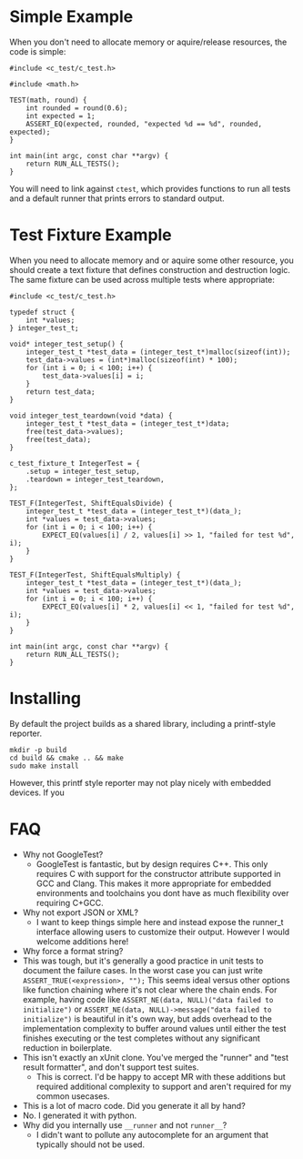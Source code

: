 # Simple Example

When you don't need to allocate memory or aquire/release resources, the code is simple:

```
#include <c_test/c_test.h>

#include <math.h>

TEST(math, round) {
    int rounded = round(0.6);
    int expected = 1;
    ASSERT_EQ(expected, rounded, "expected %d == %d", rounded, expected);
}

int main(int argc, const char **argv) {
    return RUN_ALL_TESTS();
}
```

You will need to link against `ctest`, which provides functions to run all tests and a default runner that prints
errors to standard output.

# Test Fixture Example

When you need to allocate memory and or aquire some other resource, you should create a text fixture that defines
construction and destruction logic. The same fixture can be used across multiple tests where appropriate:

```
#include <c_test/c_test.h>

typedef struct {
    int *values;
} integer_test_t;

void* integer_test_setup() {
    integer_test_t *test_data = (integer_test_t*)malloc(sizeof(int));
    test_data->values = (int*)malloc(sizeof(int) * 100);
    for (int i = 0; i < 100; i++) {
        test_data->values[i] = i;
    }
    return test_data;
}

void integer_test_teardown(void *data) {
    integer_test_t *test_data = (integer_test_t*)data;
    free(test_data->values);
    free(test_data);
}

c_test_fixture_t IntegerTest = {
    .setup = integer_test_setup,
    .teardown = integer_test_teardown,
};

TEST_F(IntegerTest, ShiftEqualsDivide) {
    integer_test_t *test_data = (integer_test_t*)(data_);
    int *values = test_data->values;
    for (int i = 0; i < 100; i++) {
        EXPECT_EQ(values[i] / 2, values[i] >> 1, "failed for test %d", i);
    }
}

TEST_F(IntegerTest, ShiftEqualsMultiply) {
    integer_test_t *test_data = (integer_test_t*)(data_);
    int *values = test_data->values;
    for (int i = 0; i < 100; i++) {
        EXPECT_EQ(values[i] * 2, values[i] << 1, "failed for test %d", i);
    }
}

int main(int argc, const char **argv) {
    return RUN_ALL_TESTS();
}
```

# Installing

By default the project builds as a shared library, including a printf-style reporter.

```
mkdir -p build
cd build && cmake .. && make
sudo make install
```

However, this printf style reporter may not play nicely with embedded devices. If you

# FAQ

* Why not GoogleTest?
  * GoogleTest is fantastic, but by design requires C++. This only requires C with support for the constructor 
    attribute supported in GCC and Clang. This makes it more appropriate for embedded environments and toolchains 
    you dont have as much flexibility over requiring C+GCC.
* Why not export JSON or XML?
  * I want to keep things simple here and instead expose the runner_t interface allowing users to customize their 
    output. However I would welcome additions here!
*  Why force a format string?
  * This was tough, but it's generally a good practice in unit tests to document the failure cases. In the worst 
    case you can just write `ASSERT_TRUE(<expression>, "");` This seems ideal versus other options like function 
    chaining where it's not clear where the chain ends. For example, having code like 
    `ASSERT_NE(data, NULL)("data failed to initialize")` or 
    `ASSERT_NE(data, NULL)->message("data failed to initialize")` is beautiful in it's own way, but adds overhead to 
    the implementation complexity to buffer around values until either the test finishes executing or the test 
    completes without any significant reduction in boilerplate.  
* This isn't exactly an xUnit clone. You've merged the "runner" and "test result formatter", and don't 
  support test suites.
  * This is correct. I'd be happy to accept MR with these additions but required additional complexity 
    to support and aren't required for my common usecases.
*  This is a lot of macro code. Did you generate it all by hand?
  * No. I generated it with python.
* Why did you internally use `__runner` and not `runner__`?
  * I didn't want to pollute any autocomplete for an argument that typically should not be used.
